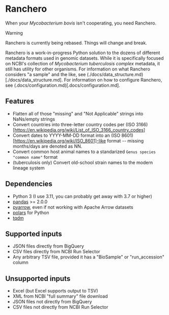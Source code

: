 # Ranchero
 When your *Mycobacterium bovis* isn't cooperating, you need Ranchero.

 > [!WARNING]  
 > Ranchero is currently being rebased. Things will change and break.

 Ranchero is a work-in-progress Python solution to the dozens of different metadata formats used in genomic datasets. While it is specifically focused on NCBI's collection of *Mycobacterium tuberculosis complex* metadata, it still has utility for other organisms. For information on what Ranchero considers "a sample" and the like, see (./docs/data_structure.md)[./docs/data_structure.md]. For information on how to configure Ranchero, see (.docs/configuration.md)[.docs/configuration.md].

 ## Features
 * Flatten all of those "missing" and "Not Applicable" strings into NaNs/empty strings
 * Convert countries into three-letter country codes per (ISO 3166)[https://en.wikipedia.org/wiki/List_of_ISO_3166_country_codes]
 * Convert dates to YYYY-MM-DD format into an (ISO 8601)[https://en.wikipedia.org/wiki/ISO_8601]-like format -- missing months/days are denoted as NN.
 * Convert common host animal names to a standarized `Genus species "common name"` format
 * (tuberculosis only) Convert old-school strain names to the modern lineage system

 ## Dependencies
 * Python 3 (I use 3.11, you can probably get away with 3.7 or higher)
 * [pandas](https://pandas.pydata.org/) >= 2.0.0
 * [pyarrow](https://pypi.org/project/pyarrow/), even if not working with Apache Arrow datasets
 * [polars](https://github.com/pola-rs/polars) for Python
 * [tqdm](https://github.com/tqdm/tqdm)

 ## Supported inputs
 * JSON files directly from BigQuery
 * CSV files directly from NCBI Run Selector
 * Any arbitrary TSV file, provided it has a "BioSample" or "run_accession" column

 ## Unsupported inputs
 * Excel (but Excel supports output to TSV)
 * XML from NCBI "full summary" file download
 * JSON files not directly from BigQuery
 * CSV files not directly from NCBI Run Selector